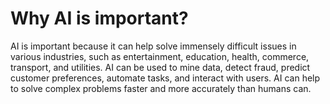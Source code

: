# Why AI is important?

AI is important because it can help solve immensely difficult issues in various industries, such as entertainment, education, health, commerce, transport, and utilities. AI can be used to mine data, detect fraud, predict customer preferences, automate tasks, and interact with users. AI can help to solve complex problems faster and more accurately than humans can.

